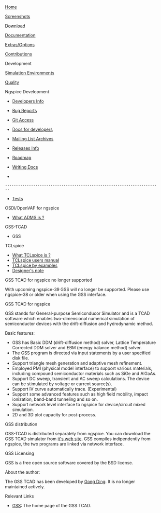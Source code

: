 



[Home](./index.html)

[Screenshots](./screens.html)

[Download](./download.html)

[Documentation](./docs.html)

[Extras/Options](./extras.html)

[Contributions](./contrib.html)

Development

[Simulation Environments](./resources.html)

[Quality](./quality.html)

Ngspice Development

-   [Developers Info](./devel.html)

-   [Bug Reports](./bugrep.html)

-   [Git Access](./gitaccess.html)

-   [Docs for developers](./devdocs.html)

-   [Mailing List Archives](./mlarch.html)

-   [Releases Info](./relinfo.html)

-   [Roadmap](./roadmap.html)

-   [Writing Docs](./docwrite.html)

-   

    ------------------------------------------------------------------------

-   [Tests](./applic.html#test)

OSDI/OpenVAF for ngspice

-   [What ADMS is ?](./osdi.html)

GSS-TCAD

-   GSS

TCLspice

-   [What TCLspice is ?](./tclspice.html)
-   [TCLspice users manual](./tclusers.html)
-   [TCLspice by examples](./tclexamples.html)
-   [Designer's note](./tclnotes.html)

GSS TCAD for ngspice no longer supported

With upcoming ngspice-39 GSS will no longer be supported. Please use ngspice-38 or older when using the GSS interface.

GSS TCAD for ngspice

GSS stands for General-purpose Semiconducor Simulator and is a TCAD software which enables two-dimensional numerical simulation of semiconductor devices with the drift-diffusion and hydrodynamic method.

Basic features:

-   GSS has Basic DDM (drift-diffusion method) solver, Lattice Temperature Corrected DDM solver and EBM (energy balance method) solver.
-   The GSS program is directed via input statements by a user specified disk file.
-   Support triangle mesh generation and adaptive mesh refinement.
-   Employed PMI (physical model interface) to support various materials, including compound semiconductor materials such as SiGe and AlGaAs.
-   Support DC sweep, transient and AC sweep calculations. The device can be stimulated by voltage or current source(s).
-   Support IV curve automatically trace. (Experimental)
-   Support some advanced features such as high field mobility, impact ionization, band-band tunneling and so on.
-   Support network level interface to ngspice for device/circuit mixed simulation.
-   2D and 3D plot capacity for post-process.

GSS distribution

GSS-TCAD is distributed separately from ngspice. You can download the GSS TCAD simulator from [it's web site](http://gss-tcad.sourceforge.net/). GSS compiles indipendently from ngspice, the two programs are linked via network interface.

GSS Licensing

GSS is a free open source software covered by the BSD license.

About the author:

The GSS TCAD has been developed by [Gong Ding](mailto:gdiso@ustc.edu). It is no longer maintained actively.

Relevant Links

-   [GSS](http://gss-tcad.sourceforge.net): The home page of the GSS TCAD.

